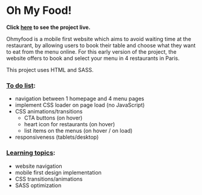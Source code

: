 # Oh My Food!

**Click [here](https://newnightcoder.github.io/DanielJulien_3_19052021) to see the project live.**

Ohmyfood is a mobile first website which aims to avoid waiting time at the restaurant, by allowing users to book their table and choose what they want to eat from the menu online.
For this early version of the project, the website offers to book and select your menu in 4 restaurants in Paris.

This project uses HTML and SASS.

### <u>To do list</u>:

- navigation between 1 homepage and 4 menu pages
- implement CSS loader on page load (no JavaScript)
- CSS animations/transitions
  - CTA buttons (on hover)
  - heart icon for restaurants (on hover)
  - list items on the menus (on hover / on load)
- responsiveness (tablets/desktop)

### <u>Learning topics</u>:

- website navigation
- mobile first design implementation
- CSS transitions/animations
- SASS optimization
